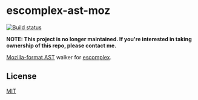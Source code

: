 # escomplex-ast-moz

[![Build status][ci-image]][ci-status]

**NOTE: This project is no longer maintained. If you're interested in taking ownership of this repo, please contact me.**

[Mozilla-format AST][parserapi] walker
for [escomplex][escomplex].

## License

[MIT][license]

[ci-image]: https://secure.travis-ci.org/philbooth/escomplex-ast-moz.png?branch=master
[ci-status]: http://travis-ci.org/#!/philbooth/escomplex-ast-moz
[parserapi]: https://developer.mozilla.org/en-US/docs/SpiderMonkey/Parser_API
[escomplex]: https://github.com/philbooth/escomplex
[license]: https://github.com/philbooth/escomplex-ast-moz/blob/master/COPYING

